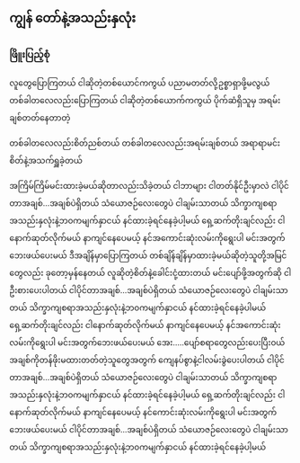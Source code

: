 ## ကျွန် ‌တော်နဲ့အသည်းနှလုံး

### ဖြိူးပြည့်စုံ

လူတွေပြောကြတယ် ငါဆိုတဲ့တစ်ယောင်ကကွယ်
ပညာမတတ်လို့ဥစ္စာရှာဖို့မလွယ်
တစ်ခါတလေလည်းပြောကြတယ် ငါဆိုတဲ့တစ်ယောက်ကကွယ်
ပိုက်ဆံရှိသူမှ အရမ်းချစ်တတ်နေတာတဲ့

တစ်ခါတလေလည်းစိတ်ညစ်တယ်
တစ်ခါတလေလည်းအရမ်းချစ်တယ်
အရာရာမင်းစိတ်နဲ့အသက်ရှူခဲ့တယ်

အကြိမ်ကြိမ်မင်းထားခဲ့မယ်ဆိုတာလည်းသိခဲ့တယ်
ငါဘာများ ငါတတ်နိုင်ဦးမှာလဲ
ငါပိုင်တာအချစ်...အချစ်ပဲရှိတယ်
သံယောဇဉ်လေးတွေပဲ ငါချမ်းသာတယ်
သိက္ခာကျစရာအသည်းနှလုံးနဲ့ဘ၀ကမျက်နှာငယ်
နင်ထားခဲ့ရင်နေခဲ့ပါ့မယ်
ရှေ့ဆက်တိုးချင်လည်း ငါနောက်ဆုတ်လိုက်မယ်
နာကျင်နေပေမယ့် နင်အကောင်းဆုံးလမ်းကိုရွေးပါ
မင်းအတွက်ဘေးဖယ်ပေးမယ်
ဒီအချိန်မှာပြောကြတယ်
တစ်ချိန်ချိန်မှာထားခဲ့မယ်ဆိုတဲ့သူတို့အမြင်တွေလည်း
ခုတော့မှန်နေတယ်
လူဆိုတဲ့စိတ်နဲ့ခေါင်းငုံ့ထားတယ်
မင်းပျော်ဖို့အတွက်ဆို ငါဦးစားပေးပါတယ်
ငါပိုင်တာအချစ်...အချစ်ပဲရှိတယ်
သံယောဇဉ်လေးတွေပဲ ငါချမ်းသာတယ်
သိက္ခာကျစရာအသည်းနှလုံးနဲ့ဘ၀ကမျက်နှာငယ်
နင်ထားခဲ့ရင်နေခဲ့ပါမယ်
ရှေ့ဆက်တိုးချင်လည်း ငါနောက်ဆုတ်လိုက်မယ်
နာကျင်နေပေမယ့် နင်အကောင်းဆုံးလမ်းကိုရွေးပါ
မင်းအတွက်ဘေးဖယ်ပေးမယ်
အေး.....ပျော်စရာတွေလည်းပေးပြီး၀ယ်
အချစ်ကိုတန်ဖိုးမထားတတ်တဲ့သူတွေအတွက်
ကျေနပ်စွာနဲ့ငါလမ်းခွဲပေးပါတယ်
ငါပိုင်တာအချစ်...အချစ်ပဲရှိတယ်
သံယောဇဉ်လေးတွေပဲ ငါချမ်းသာတယ်
သိက္ခာကျစရာအသည်းနှလုံးနဲ့ဘ၀ကမျက်နှာငယ်
နင်ထားခဲ့ရင်နေခဲ့ပါ့မယ်
ရှေ့ဆက်တိုးချင်လည်း ငါနောက်ဆုတ်လိုက်မယ်
နာကျင်နေပေမယ့် နင်ကောင်းဆုံးလမ်းကိုရွေးပါ
မင်းအ‌တွက်ဘေးဖယ်ပေးမယ်
ငါပိုင်တာအချစ်...အချစ်ပဲရှိတယ်
သံယောဇဉ်လေးတွေပဲ ငါချမ်းသာတယ်
သိက္ခာကျစရာအသည်းနှလုံးနဲ့ဘ၀ကမျက်နှာငယ်
နင်ထားခဲ့ရင်နေခဲ့ပါ့မယ်
